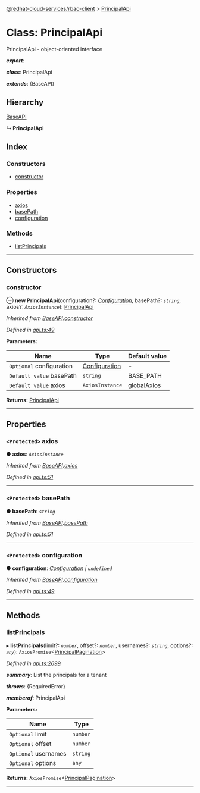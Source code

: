 [@redhat-cloud-services/rbac-client](../README.md) > [PrincipalApi](../classes/principalapi.md)

# Class: PrincipalApi

PrincipalApi - object-oriented interface

*__export__*: 

*__class__*: PrincipalApi

*__extends__*: {BaseAPI}

## Hierarchy

 [BaseAPI](baseapi.md)

**↳ PrincipalApi**

## Index

### Constructors

* [constructor](principalapi.md#constructor)

### Properties

* [axios](principalapi.md#axios)
* [basePath](principalapi.md#basepath)
* [configuration](principalapi.md#configuration)

### Methods

* [listPrincipals](principalapi.md#listprincipals)

---

## Constructors

<a id="constructor"></a>

###  constructor

⊕ **new PrincipalApi**(configuration?: *[Configuration](configuration.md)*, basePath?: *`string`*, axios?: *`AxiosInstance`*): [PrincipalApi](principalapi.md)

*Inherited from [BaseAPI](baseapi.md).[constructor](baseapi.md#constructor)*

*Defined in [api.ts:49](https://github.com/RedHatInsights/javascript-clients/blob/master/packages/rbac/api.ts#L49)*

**Parameters:**

| Name | Type | Default value |
| ------ | ------ | ------ |
| `Optional` configuration | [Configuration](configuration.md) | - |
| `Default value` basePath | `string` |  BASE_PATH |
| `Default value` axios | `AxiosInstance` |  globalAxios |

**Returns:** [PrincipalApi](principalapi.md)

___

## Properties

<a id="axios"></a>

### `<Protected>` axios

**● axios**: *`AxiosInstance`*

*Inherited from [BaseAPI](baseapi.md).[axios](baseapi.md#axios)*

*Defined in [api.ts:51](https://github.com/RedHatInsights/javascript-clients/blob/master/packages/rbac/api.ts#L51)*

___
<a id="basepath"></a>

### `<Protected>` basePath

**● basePath**: *`string`*

*Inherited from [BaseAPI](baseapi.md).[basePath](baseapi.md#basepath)*

*Defined in [api.ts:51](https://github.com/RedHatInsights/javascript-clients/blob/master/packages/rbac/api.ts#L51)*

___
<a id="configuration"></a>

### `<Protected>` configuration

**● configuration**: *[Configuration](configuration.md) \| `undefined`*

*Inherited from [BaseAPI](baseapi.md).[configuration](baseapi.md#configuration)*

*Defined in [api.ts:49](https://github.com/RedHatInsights/javascript-clients/blob/master/packages/rbac/api.ts#L49)*

___

## Methods

<a id="listprincipals"></a>

###  listPrincipals

▸ **listPrincipals**(limit?: *`number`*, offset?: *`number`*, usernames?: *`string`*, options?: *`any`*): `AxiosPromise`<[PrincipalPagination](../interfaces/principalpagination.md)>

*Defined in [api.ts:2699](https://github.com/RedHatInsights/javascript-clients/blob/master/packages/rbac/api.ts#L2699)*

*__summary__*: List the principals for a tenant

*__throws__*: {RequiredError}

*__memberof__*: PrincipalApi

**Parameters:**

| Name | Type |
| ------ | ------ |
| `Optional` limit | `number` |
| `Optional` offset | `number` |
| `Optional` usernames | `string` |
| `Optional` options | `any` |

**Returns:** `AxiosPromise`<[PrincipalPagination](../interfaces/principalpagination.md)>

___

